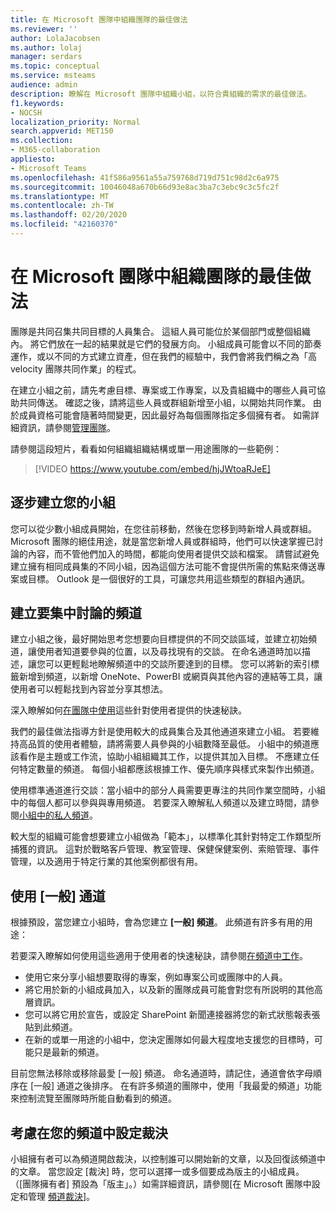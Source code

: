 ```yaml
---
title: 在 Microsoft 團隊中組織團隊的最佳做法
ms.reviewer: ''
author: LolaJacobsen
ms.author: lolaj
manager: serdars
ms.topic: conceptual
ms.service: msteams
audience: admin
description: 瞭解在 Microsoft 團隊中組織小組，以符合貴組織的需求的最佳做法。
f1.keywords:
- NOCSH
localization_priority: Normal
search.appverid: MET150
ms.collection:
- M365-collaboration
appliesto:
- Microsoft Teams
ms.openlocfilehash: 41f586a9561a55a759768d719d751c98d2c6a975
ms.sourcegitcommit: 10046048a670b66d93e8ac3ba7c3ebc9c3c5fc2f
ms.translationtype: MT
ms.contentlocale: zh-TW
ms.lasthandoff: 02/20/2020
ms.locfileid: "42160370"
---
```

<a name="best-practices-for-organizing-teams-in-microsoft-teams"></a>在 Microsoft 團隊中組織團隊的最佳做法
======================================================

團隊是共同召集共同目標的人員集合。 這組人員可能位於某個部門或整個組織內。 將它們放在一起的結果就是它們的發展方向。 小組成員可能會以不同的節奏運作，或以不同的方式建立資產，但在我們的經驗中，我們會將我們稱之為「高 velocity 團隊共同作業」的程式。  

在建立小組之前，請先考慮目標、專案或工作專案，以及貴組織中的哪些人員可協助共同傳送。 確認之後，請將這些人員或群組新增至小組，以開始共同作業。 由於成員資格可能會隨著時間變更，因此最好為每個團隊指定多個擁有者。 如需詳細資訊，請參閱[管理團隊](https://support.office.com/article/Teams-and-Channels-df38ae23-8f85-46d3-b071-cb11b9de5499)。

請參閱這段短片，看看如何組織組織結構或單一用途團隊的一些範例：

> [!VIDEO https://www.youtube.com/embed/hjJWtoaRJeE]

## <a name="build-your-team-gradually"></a>逐步建立您的小組

您可以從少數小組成員開始，在您往前移動，然後在您移到時新增人員或群組。 Microsoft 團隊的絕佳用途，就是當您新增人員或群組時，他們可以快速掌握已討論的內容，而不管他們加入的時間，都能向使用者提供交談和檔案。 請嘗試避免建立擁有相同成員集的不同小組，因為這個方法可能不會提供所需的焦點來傳送專案或目標。 Outlook 是一個很好的工具，可讓您共用這些類型的群組內通訊。

## <a name="create-channels-to-focus-discussions"></a>建立要集中討論的頻道

建立小組之後，最好開始思考您想要向目標提供的不同交談區域，並建立初始頻道，讓使用者知道要參與的位置，以及尋找現有的交談。 在命名通道時加以描述，讓您可以更輕鬆地瞭解頻道中的交談所要達到的目標。 您可以將新的索引標籤新增到頻道，以新增 OneNote、PowerBI 或網頁與其他內容的連結等工具，讓使用者可以輕鬆找到內容並分享其想法。

深入瞭解如何[在團隊中使用](https://support.office.com/article/teams-and-channels-df38ae23-8f85-46d3-b071-cb11b9de5499#ID0EAABAAA=Work_in_teams)這些針對使用者提供的快速秘訣。 

我們的最佳做法指導方針是使用較大的成員集合及其他通道來建立小組。  若要維持高品質的使用者體驗，請將需要人員參與的小組數降至最低。 小組中的頻道應該看作是主題或工作流，協助小組組織其工作，以提供其加入目標。 不應建立任何特定數量的頻道。 每個小組都應該根據工作、優先順序與樣式來製作出頻道。 

使用標準通道進行交談：當小組中的部分人員需要更專注的共同作業空間時，小組中的每個人都可以參與與專用頻道。 若要深入瞭解私人頻道以及建立時間，請參閱[小組中的私人頻道](private-channels.md)。

較大型的組織可能會想要建立小組做為「範本」，以標準化其針對特定工作類型所捕獲的資訊。  這對於戰略客戶管理、教室管理、保健保健案例、索賠管理、事件管理，以及適用于特定行業的其他案例都很有用。

## <a name="use-the-general-channel"></a>使用 [一般] 通道

根據預設，當您建立小組時，會為您建立 **[一般] 頻道**。 此頻道有許多有用的用途：

若要深入瞭解如何使用這些適用于使用者的快速秘訣，請參閱[在頻道中工作](https://support.office.com/article/teams-and-channels-df38ae23-8f85-46d3-b071-cb11b9de5499#ID0EAABAAA=Work_in_channels)。

- 使用它來分享小組想要取得的專案，例如專案公司或團隊中的人員。
- 將它用於新的小組成員加入，以及新的團隊成員可能會對您有所説明的其他高層資訊。
- 您可以將它用於宣告，或設定 SharePoint 新聞連接器將您的新式狀態報表張貼到此頻道。  
- 在新的或單一用途的小組中，您決定團隊如何最大程度地支援您的目標時，可能只是最新的頻道。

目前您無法移除或移除最愛 [一般] 頻道。 命名通道時，請記住，通道會依字母順序在 [一般] 通道之後排序。 在有許多頻道的團隊中，使用「我最愛的頻道」功能來控制流覽至團隊時所能自動看到的頻道。 

## <a name="consider-setting-up-moderation-in-your-channels"></a>考慮在您的頻道中設定裁決

小組擁有者可以為頻道開啟裁決，以控制誰可以開始新的文章，以及回復該頻道中的文章。 當您設定 [裁決] 時，您可以選擇一或多個要成為版主的小組成員。 （[團隊擁有者] 預設為「版主」。）如需詳細資訊，請參閱[在 Microsoft 團隊中設定和管理 [頻道裁決](manage-channel-moderation-in-teams.md)]。
